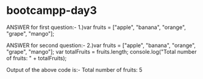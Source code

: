 # bootcampp-day3
ANSWER for first question:-
1.)var fruits = ["apple", "banana", "orange", "grape", "mango"];

ANSWER for second question:-
2.)var fruits = ["apple", "banana", "orange", "grape", "mango"];
var totalFruits = fruits.length;
console.log("Total number of fruits: " + totalFruits);

Output of the above code is:-
Total number of fruits: 5
